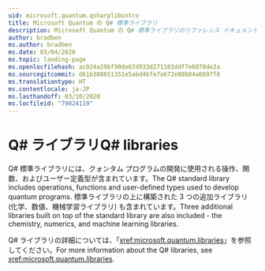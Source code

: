 ```yaml
---
uid: microsoft.quantum.qsharplibintro
title: Microsoft Quantum の Q# 標準ライブラリ
description: Microsoft Quantum の Q# 標準ライブラリのリファレンス ドキュメント
author: bradben
ms.author: bradben
ms.date: 03/04/2020
ms.topic: landing-page
ms.openlocfilehash: ac924a29bf90de67d933d271103ddf7e6078de2a
ms.sourcegitcommit: d61b388651351e5abd4bfe7a672e88b84a6697f8
ms.translationtype: HT
ms.contentlocale: ja-JP
ms.lasthandoff: 03/10/2020
ms.locfileid: "79024119"
---
```

# <a name="q-libraries"></a><span data-ttu-id="dbbd6-103">Q# ライブラリ</span><span class="sxs-lookup"><span data-stu-id="dbbd6-103">Q# libraries</span></span> #

<span data-ttu-id="dbbd6-104">Q# 標準ライブラリには、クォンタム プログラムの開発に使用される操作、関数、およびユーザー定義型が含まれています。</span><span class="sxs-lookup"><span data-stu-id="dbbd6-104">The Q# standard library includes operations, functions and user-defined types used to develop quantum programs.</span></span> <span data-ttu-id="dbbd6-105">標準ライブラリの上に構築された 3 つの追加ライブラリ (化学、数値、機械学習ライブラリ) も含まれています。</span><span class="sxs-lookup"><span data-stu-id="dbbd6-105">Three additional libraries built on top of the standard library are also included - the chemistry, numerics, and machine learning libraries.</span></span>

<span data-ttu-id="dbbd6-106">Q# ライブラリの詳細については、「<xref:microsoft.quantum.libraries>」を参照してください。</span><span class="sxs-lookup"><span data-stu-id="dbbd6-106">For more information about the Q# libraries, see <xref:microsoft.quantum.libraries>.</span></span>
